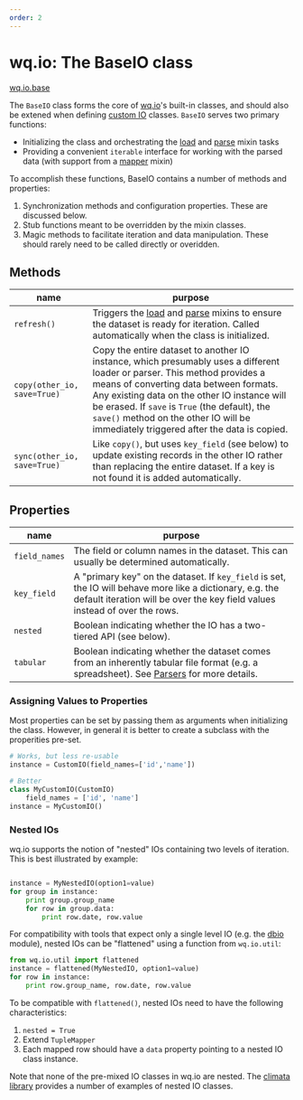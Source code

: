 ```yaml
---
order: 2
---
```


wq.io: The BaseIO class
=======================

[wq.io.base]

The `BaseIO` class forms the core of [wq.io]'s built-in classes, and should also be extened when defining [custom IO] classes.  `BaseIO` serves two primary functions:

 * Initializing the class and orchestrating the [load] and [parse] mixin tasks
 * Providing a convenient `iterable` interface for working with the parsed data (with support from a [mapper] mixin)

To accomplish these functions, BaseIO contains a number of methods and properties:

 1. Synchronization methods and configuration properties.  These are discussed below.
 2. Stub functions meant to be overridden by the mixin classes.
 3. Magic methods to facilitate iteration and data manipulation.  These should rarely need to be called directly or overidden.

## Methods

 name | purpose
------|--------
`refresh()` | Triggers the [load] and [parse] mixins to ensure the dataset is ready for iteration.  Called automatically when the class is initialized.
`copy(other_io, save=True)` | Copy the entire dataset to another IO instance, which presumably uses a different loader or parser.  This method provides a means of converting data between formats.  Any existing data on the other IO instance will be erased.  If `save` is `True` (the default), the `save()` method on the other IO will be immediately triggered after the data is copied.
`sync(other_io, save=True)` | Like `copy()`, but uses `key_field` (see below) to update existing records in the other IO rather than replacing the entire dataset.  If a key is not found it is added automatically.

## Properties

 name | purpose
------|--------
`field_names` | The field or column names in the dataset.  This can usually be determined automatically.
`key_field` | A "primary key" on the dataset.  If `key_field` is set, the IO will behave more like a dictionary, e.g. the default iteration will be over the key field values instead of over the rows.
`nested` | Boolean indicating whether the IO has a two-tiered API (see below).
`tabular` | Boolean indicating whether the dataset comes from an inherently tabular file format (e.g. a spreadsheet).  See [Parsers] for more details.

### Assigning Values to Properties

Most properties can be set by passing them as arguments when initializing the class.  However, in general it is better to create a subclass with the properities pre-set.

```python
# Works, but less re-usable
instance = CustomIO(field_names=['id','name'])

# Better
class MyCustomIO(CustomIO)
    field_names = ['id', 'name']
instance = MyCustomIO()
```

### Nested IOs

wq.io supports the notion of "nested" IOs containing two levels of iteration.  This is best illustrated by example:

```python

instance = MyNestedIO(option1=value)
for group in instance:
    print group.group_name
    for row in group.data:
        print row.date, row.value
```

For compatibility with tools that expect only a single level IO (e.g. the [dbio] module), nested IOs can be "flattened" using a function from `wq.io.util`:

```python
from wq.io.util import flattened
instance = flattened(MyNestedIO, option1=value)
for row in instance:
    print row.group_name, row.date, row.value
```

To be compatible with `flattened()`, nested IOs need to have the following characteristics:
 1. `nested = True`
 2. Extend `TupleMapper`
 3. Each mapped row should have a `data` property pointing to a nested IO class instance.

Note that none of the pre-mixed IO classes in wq.io are nested.  The [climata library] provides a number of examples of nested IO classes.

[wq.io.base]: https://github.com/wq/wq.io/blob/master/base.py
[wq.io]: http://wq.io/wq.io
[custom IO]: http://wq.io/docs/custom-io
[load]: http://wq.io/docs/loaders
[parse]: http://wq.io/docs/parsers
[mapper]: http://wq.io/docs/mappers
[Parsers]: http://wq.io/docs/parsers
[dbio]: http://wq.io/docs/dbio
[climata library]: https://github.com/heigeo/climata
